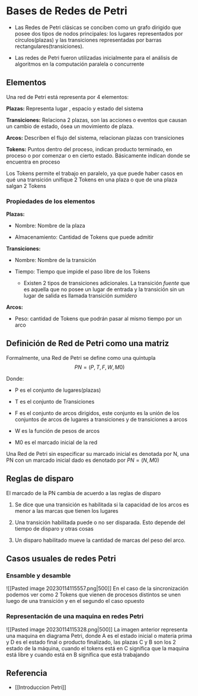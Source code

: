 # Bases de Redes de Petri

- Las Redes de Petri clásicas se conciben como un grafo dirigido que posee dos tipos de nodos principales: los lugares representados por círculos(plazas) y las transiciones representadas por barras rectangulares(transiciones).

- Las redes de Petri fueron utilizadas inicialmente para el análisis de algoritmos en la computación paralela o concurrente

## Elementos

Una red de Petri está representa por 4 elementos:

**Plazas:** Representa lugar , espacio y estado del sistema

**Transiciones:** Relaciona 2 plazas, son las acciones o eventos que causan un cambio de estado, ósea un movimiento de plaza.

**Arcos:** Describen el flujo del sistema, relacionan plazas con transiciones

**Tokens:** Puntos dentro del proceso, indican producto terminado, en proceso o por comenzar o en cierto estado. Básicamente indican donde se encuentra en proceso

Los Tokens permite el trabajo en paralelo, ya que puede haber casos en qué una transición unifique 2 Tokens en una plaza o que de una plaza salgan 2 Tokens

### Propiedades de los elementos

**Plazas:**

- Nombre: Nombre de la plaza

- Almacenamiento: Cantidad de Tokens que puede admitir

**Transiciones:**

- Nombre: Nombre de la transición

- Tiempo: Tiempo que impide el paso libre de los Tokens
	- Existen 2 tipos de transiciones adicionales. La transición *fuente* que es aquella que no posee un lugar de entrada y la transición sin un lugar de salida es llamada transición *sumidero*

**Arcos:**

- Peso: cantidad de Tokens que podrán pasar al mismo tiempo por un arco

## Definición de Red de Petri como una matriz

Formalmente, una Red de Petri se define como una quíntupla $$PN=(P,T,F,W,M0)$$

Donde:

- P es el conjunto de lugares(plazas)

- T es el conjunto de Transiciones

- F es el conjunto de arcos dirigidos, este conjunto es la unión de los conjuntos de arcos de lugares a transiciones y de transiciones a arcos

- W es la función de pesos de arcos

- M0 es el marcado inicial de la red

Una Red de Petri sin especificar su marcado inicial es denotada por N, una PN con un marcado inicial dado es denotado por $PN=(N,M0)$

## Reglas de disparo

El marcado de la PN cambia de acuerdo a las reglas de disparo

1. Se dice que una transición es habilitada si la capacidad de los arcos es menor a las marcas que tienen los lugares

2. Una transición habilitada puede o no ser disparada. Esto depende del tiempo de disparo y otras cosas

3. Un disparo habilitado mueve la cantidad de marcas del peso del arco.


## Casos usuales de redes Petri
### Ensamble y desamble
![[Pasted image 20230114115557.png|500]]
En el caso de la sincronización podemos ver como 2 Tokens que vienen de procesos distintos se unen luego de una transición y en el segundo el caso opuesto
### Representación de una maquina en redes Petri
![[Pasted image 20230114115328.png|500]]
La imagen anterior representa una maquina en diagrama Petri, donde A es el estado inicial o materia prima y D es el estado final o producto finalizado, las plazas C y B son los 2 estado de la máquina, cuando el tokens está en C significa que la maquina está libre y cuando está en B significa que está trabajando

## Referencia
- [[Introduccion Petri]]